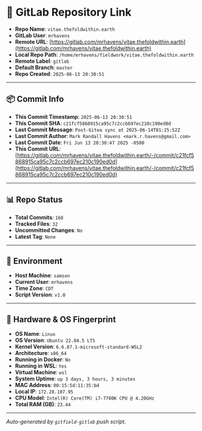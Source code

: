 # 🔗 GitLab Repository Link

- **Repo Name**: `vitae.thefoldwithin.earth`
- **GitLab User**: `mrhavens`
- **Remote URL**: [https://gitlab.com/mrhavens/vitae.thefoldwithin.earth](https://gitlab.com/mrhavens/vitae.thefoldwithin.earth)
- **Local Repo Path**: `/home/mrhavens/fieldwork/vitae.thefoldwithin.earth`
- **Remote Label**: `gitlab`
- **Default Branch**: `master`
- **Repo Created**: `2025-06-13 20:30:51`

---

## 📦 Commit Info

- **This Commit Timestamp**: `2025-06-13 20:30:51`
- **This Commit SHA**: `c21fcf5868915ca95c7c2ccb697ec210c190ed0d`
- **Last Commit Message**: `Post-Gitea sync at 2025-06-14T01:25:52Z`
- **Last Commit Author**: `Mark Randall Havens <mark.r.havens@gmail.com>`
- **Last Commit Date**: `Fri Jun 13 20:30:47 2025 -0500`
- **This Commit URL**: [https://gitlab.com/mrhavens/vitae.thefoldwithin.earth/-/commit/c21fcf5868915ca95c7c2ccb697ec210c190ed0d](https://gitlab.com/mrhavens/vitae.thefoldwithin.earth/-/commit/c21fcf5868915ca95c7c2ccb697ec210c190ed0d)

---

## 📊 Repo Status

- **Total Commits**: `168`
- **Tracked Files**: `32`
- **Uncommitted Changes**: `No`
- **Latest Tag**: `None`

---

## 🧽 Environment

- **Host Machine**: `samson`
- **Current User**: `mrhavens`
- **Time Zone**: `CDT`
- **Script Version**: `v1.0`

---

## 🧬 Hardware & OS Fingerprint

- **OS Name**: `Linux`
- **OS Version**: `Ubuntu 22.04.5 LTS`
- **Kernel Version**: `6.6.87.1-microsoft-standard-WSL2`
- **Architecture**: `x86_64`
- **Running in Docker**: `No`
- **Running in WSL**: `Yes`
- **Virtual Machine**: `wsl`
- **System Uptime**: `up 3 days, 3 hours, 3 minutes`
- **MAC Address**: `00:15:5d:11:35:bd`
- **Local IP**: `172.28.107.95`
- **CPU Model**: `Intel(R) Core(TM) i7-7700K CPU @ 4.20GHz`
- **Total RAM (GB)**: `23.44`

---

_Auto-generated by `gitfield-gitlab` push script._
